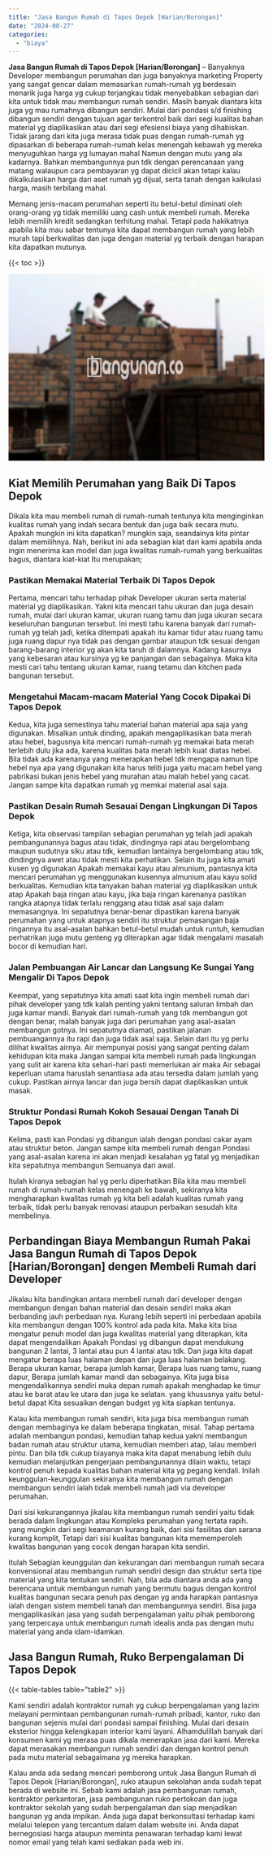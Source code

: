 ```yaml
---
title: "Jasa Bangun Rumah di Tapos Depok [Harian/Borongan]"
date: "2024-08-27"
categories: 
  - "biaya"
---
```


**Jasa Bangun Rumah di Tapos Depok \[Harian/Borongan\]** – Banyaknya Developer membangun perumahan dan juga banyaknya marketing Property yang sangat gencar dalam memasarkan rumah-rumah yg berdesain menarik juga harga yg cukup terjangkau tidak menyebabkan sebagian dari kita untuk tidak mau membangun rumah sendiri. Masih banyak diantara kita juga yg mau rumahnya dibangun sendiri. Mulai dari pondasi s/d finishing dibangun sendiri dengan tujuan agar terkontrol baik dari segi kualitas bahan material yg diaplikasikan atau dari segi efesiensi biaya yang dihabiskan. Tidak jarang dari kita juga merasa tidak puas dengan rumah-rumah yg dipasarkan di beberapa rumah-rumah kelas menengah kebawah yg mereka menyuguhkan harga yg lumayan mahal Namun dengan mutu yang ala kadarnya. Bahkan membangunnya pun tdk dengan perencanaan yang matang walaupun cara pembayaran yg dapat dicicil akan tetapi kalau dikalkulasikan harga dari aset rumah yg dijual, serta tanah dengan kalkulasi harga, masih terbilang mahal.

Memang jenis-macam perumahan seperti itu betul-betul diminati oleh orang-orang yg tidak memiliki uang cash untuk membeli rumah. Mereka lebih memilih kredit sedangkan terhitung mahal. Tetapi pada hakikatnya apabila kita mau sabar tentunya kita dapat membangun rumah yang lebih murah tapi berkwalitas dan juga dengan material yg terbaik dengan harapan kita dapatkan mutunya.

{{< toc >}}

![Jasa Bangun Rumah di Tapos Depok [Harian/Borongan]](/images/borong-bangunan-31.png)

## Kiat Memilih Perumahan yang Baik Di Tapos Depok

Dikala kita mau membeli rumah di rumah-rumah tentunya kita menginginkan kualitas rumah yang indah secara bentuk dan juga baik secara mutu. Apakah mungkin ini kita dapatkan? mungkin saja, seandainya kita pintar dalam memilihnya. Nah, berikut ini ada sebagian kiat dari kami apabila anda ingin menerima kan model dan juga kwalitas rumah-rumah yang berkualitas bagus, diantara kiat-kiat Itu merupakan;

### Pastikan Memakai Material Terbaik Di Tapos Depok

Pertama, mencari tahu terhadap pihak Developer ukuran serta material material yg diaplikasikan. Yakni kita mencari tahu ukuran dan juga desain rumah, mulai dari ukuran kamar, ukuran ruang tamu dan juga ukuran secara keseluruhan bangunan tersebut. Ini mesti tahu karena banyak dari rumah-rumah yg telah jadi, ketika ditempati apakah itu kamar tidur atau ruang tamu juga ruang dapur nya tidak pas dengan gambar ataupun tdk sesuai dengan barang-barang interior yg akan kita taruh di dalamnya. Kadang kasurnya yang kebesaran atau kursinya yg ke panjangan dan sebagainya. Maka kita mesti cari tahu tentang ukuran kamar, ruang tetamu dan kitchen pada bangunan tersebut.

### Mengetahui Macam-macam Material Yang Cocok Dipakai Di Tapos Depok

Kedua, kita juga semestinya tahu material bahan material apa saja yang digunakan. Misalkan untuk dinding, apakah mengaplikasikan bata merah atau hebel, bagusnya kita mencari rumah-rumah yg memakai bata merah terlebih dulu jika ada, karena kualitas bata merah lebih kuat diatas hebel. Bila tidak ada karenanya yang menerapkan hebel tdk mengapa namun tipe hebel nya apa yang digunakan kita harus teliti juga yaitu macam hebel yang pabrikasi bukan jenis hebel yang murahan atau malah hebel yang cacat. Jangan sampe kita dapatkan rumah yg memkai material asal saja.

### Pastikan Desain Rumah Sesauai Dengan Lingkungan Di Tapos Depok

Ketiga, kita observasi tampilan sebagian perumahan yg telah jadi apakah pembangunannya bagus atau tidak, dindingnya rapi atau bergelombang maupun sudutnya siku atau tdk, kemudian lantainya bergelombang atau tdk, dindingnya awet atau tidak mesti kita perhatikan. Selain itu juga kita amati kusen yg digunakan Apakah memakai kayu atau almunium, pantasnya kita mencari perumahan yg menggunakan kusennya almunium atau kayu solid berkualitas. Kemudian kita tanyakan bahan material yg diaplikasikan untuk atap Apakah baja ringan atau kayu, jika baja ringan karenanya pastikan rangka atapnya tidak terlalu renggang atau tidak asal saja dalam memasangnya. Ini sepatutnya benar-benar dipastikan karena banyak perumahan yang untuk atapnya sendiri itu struktur pemasangan baja ringannya itu asal-asalan bahkan betul-betul mudah untuk runtuh, kemudian perhatrikan juga mutu genteng yg diterapkan agar tidak mengalami masalah bocor di kemudian hari.

### Jalan Pembuangan Air Lancar dan Langsung Ke Sungai Yang Mengalir Di Tapos Depok

Keempat, yang sepatutnya kita amati saat kita ingin membeli rumah dari pihak developer yang tdk kalah penting yakni tentang saluran limbah dan juga kamar mandi. Banyak dari rumah-rumah yang tdk membangun got dengan benar, malah banyak juga dari perumahan yang asal-asalan membangun gotnya. Ini sepatutnya diamati, pastikan jalanan pembuangannya itu rapi dan juga tidak asal saja. Selain dari itu yg perlu dilihat kwalitas airnya. Air mempunyai posisi yang sangat penting dalam kehidupan kita maka Jangan sampai kita membeli rumah pada lingkungan yang sulit air karena kita sehari-hari pasti memerlukan air maka Air sebagai keperluan utama haruslah senantiasa ada atau tersedia dalam jumlah yang cukup. Pastikan airnya lancar dan juga bersih dapat diaplikasikan untuk masak.

### Struktur Pondasi Rumah Kokoh Sesauai Dengan Tanah Di Tapos Depok

Kelima, pasti kan Pondasi yg dibangun ialah dengan pondasi cakar ayam atau struktur beton. Jangan sampe kita membeli rumah dengan Pondasi yang asal-asalan karena ini akan menjadi kesalahan yg fatal yg menjadikan kita sepatutnya membangun Semuanya dari awal.

Itulah kiranya sebagian hal yg perlu diperhatikan Bila kita mau membeli rumah di rumah-rumah kelas menengah ke bawah, sekiranya kita mengharapkan kwalitas rumah yg kita beli adalah kualitas rumah yang terbaik, tidak perlu banyak renovasi ataupun perbaikan sesudah kita membelinya.

## Perbandingan Biaya Membangun Rumah Pakai Jasa Bangun Rumah di Tapos Depok \[Harian/Borongan\] dengen Membeli Rumah dari Developer

Jikalau kita bandingkan antara membeli rumah dari developer dengan membangun dengan bahan material dan desain sendiri maka akan berbanding jauh perbedaan nya. Kurang lebih seperti ini perbedaan apabila kita membangun dengan 100% kontrol ada pada kita. Maka kita bisa mengatur penuh model dan juga kwalitas material yang diterapkan, kita dapat mengendalikan Apakah Pondasi yg dibangun dapat mendukung bangunan 2 lantai, 3 lantai atau pun 4 lantai atau tdk. Dan juga kita dapat mengatur berapa luas halaman depan dan juga luas halaman belakang. Berapa ukuran kamar, berapa jumlah kamar, Berapa luas ruang tamu, ruang dapur, Berapa jumlah kamar mandi dan sebagainya. Kita juga bisa mengendalikannya sendiri muka depan rumah apakah menghadap ke timur atau ke barat atau ke utara dan juga ke selatan. yang khususnya yaitu betul-betul dapat Kita sesuaikan dengan budget yg kita siapkan tentunya.

Kalau kita membangun rumah sendiri, kita juga bisa membangun rumah dengan membaginya ke dalam beberapa tingkatan, misal. Tahap pertama adalah membangun pondasi, kemudian tahap kedua yakni membangun badan rumah atau struktur utama, kemudian memberi atap, lalau memberi pintu. Dan bila tdk cukup biayanya maka kita dapat menabung lebih dulu kemudian melanjutkan pengerjaan pembangunannya dilain waktu, tetapi kontrol penuh kepada kualitas bahan material kita yg pegang kendali. Inilah keunggulan-keunggulan sekiranya kita membangun rumah dengan membangun sendiri ialah tidak membeli rumah jadi via developer perumahan.

Dari sisi kekurangannya jikalau kita membangun rumah sendiri yaitu tidak berada dalam lingkungan atau Kompleks perumahan yang tertata rapih. yang mungkin dari segi keamanan kurang baik, dari sisi fasilitas dan sarana kurang komplit, Tetapi dari sisi kualitas bangunan kita mememperoleh kwalitas bangunan yang cocok dengan harapan kita sendiri.

Itulah Sebagian keunggulan dan kekurangan dari membangun rumah secara konvensional atau membangun rumah sendiri design dan struktur serta tipe material yang kita tentukan sendiri. Nah, bila ada diantara anda ada yang berencana untuk membangun rumah yang bermutu bagus dengan kontrol kualitas bangunan secara penuh pas dengan yg anda harapkan pantasnya ialah dengan sistem membeli tanah dan membangunnya sendiri. Bisa juga mengaplikasikan jasa yang sudah berpengalaman yaitu pihak pemborong yang terpercaya untuk membangun rumah idealis anda pas dengan mutu material yang anda idam-idamkan.

## Jasa Bangun Rumah, Ruko Berpengalaman Di Tapos Depok

{{< table-tables table="table2" >}}

Kami sendiri adalah kontraktor rumah yg cukup berpengalaman yang lazim melayani permintaan pembangunan rumah-rumah pribadi, kantor, ruko dan bangunan sejenis mulai dari pondasi sampai finishing. Mulai dari desain eksterior hingga kelengkapan interior kami layani. Alhamdulillah banyak dari konsumen kami yg merasa puas dikala menerapkan jasa dari kami. Mereka dapat merasakan membangun rumah sendiri dan dengan kontrol penuh pada mutu material sebagaimana yg mereka harapkan.

Kalau anda ada sedang mencari pemborong untuk Jasa Bangun Rumah di Tapos Depok \[Harian/Borongan\], ruko ataupun sekolahan anda sudah tepat berada di website ini. Sebab kami adalah jasa pembangunan rumah, kontraktor perkantoran, jasa pembangunan ruko pertokoan dan juga kontraktor sekolah yang sudah berpengalaman dan siap menjadikan bangunan yg anda impikan. Anda juga dapat berkonsultasi terhadap kami melalui telepon yang tercantum dalam dalam website ini. Anda dapat bernegosiasi harga ataupun meminta penawaran terhadap kami lewat nomor email yang telah kami sediakan pada web ini.
